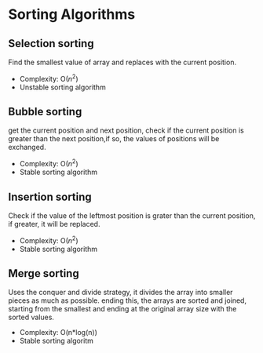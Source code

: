 # Sorting Algorithms

## Selection sorting
Find the smallest value of array and replaces with the current position.

- Complexity: O($n^2$)
- Unstable sorting algorithm

## Bubble sorting
get the current position and next position, check if the current position is greater than the next position,if so, the values of positions will be exchanged.

- Complexity: O($n^2$)
- Stable sorting algorithm

## Insertion sorting
Check if the value of the leftmost position is grater than the current position, if greater, it will be replaced.

- Complexity: O($n^2$)
- Stable sorting algorithm

## Merge sorting

Uses the conquer and divide strategy, it divides the array into smaller pieces as much as possible. ending this, the arrays are sorted and joined, starting from the smallest and ending at the original array size with the  sorted values.

- Complexity: O(n*log(n))
- Stable sorting algoritm